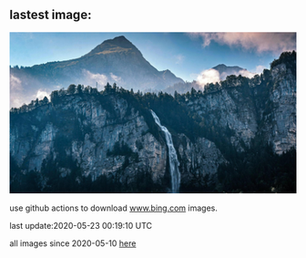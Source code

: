 ## lastest image:
![](images/ReichenbachFalls.jpg)

use github actions to download www.bing.com images.

last update:2020-05-23 00:19:10 UTC

all images since 2020-05-10 [here](https://github.com/counter2015/bing-daily-images/tree/master/images) 
